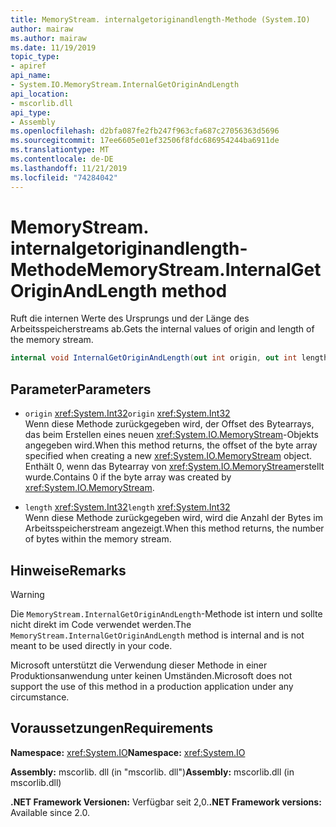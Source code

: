 ```yaml
---
title: MemoryStream. internalgetoriginandlength-Methode (System.IO)
author: mairaw
ms.author: mairaw
ms.date: 11/19/2019
topic_type:
- apiref
api_name:
- System.IO.MemoryStream.InternalGetOriginAndLength
api_location:
- mscorlib.dll
api_type:
- Assembly
ms.openlocfilehash: d2bfa087fe2fb247f963cfa687c27056363d5696
ms.sourcegitcommit: 17ee6605e01ef32506f8fdc686954244ba6911de
ms.translationtype: MT
ms.contentlocale: de-DE
ms.lasthandoff: 11/21/2019
ms.locfileid: "74284042"
---
```

# <a name="memorystreaminternalgetoriginandlength-method"></a><span data-ttu-id="40b2e-102">MemoryStream. internalgetoriginandlength-Methode</span><span class="sxs-lookup"><span data-stu-id="40b2e-102">MemoryStream.InternalGetOriginAndLength method</span></span>

<span data-ttu-id="40b2e-103">Ruft die internen Werte des Ursprungs und der Länge des Arbeitsspeicherstreams ab.</span><span class="sxs-lookup"><span data-stu-id="40b2e-103">Gets the internal values of origin and length of the memory stream.</span></span>

```csharp
internal void InternalGetOriginAndLength(out int origin, out int length)
```

## <a name="parameters"></a><span data-ttu-id="40b2e-104">Parameter</span><span class="sxs-lookup"><span data-stu-id="40b2e-104">Parameters</span></span>

- <span data-ttu-id="40b2e-105">`origin` <xref:System.Int32></span><span class="sxs-lookup"><span data-stu-id="40b2e-105">`origin` <xref:System.Int32></span></span>\
  <span data-ttu-id="40b2e-106">Wenn diese Methode zurückgegeben wird, der Offset des Bytearrays, das beim Erstellen eines neuen <xref:System.IO.MemoryStream>-Objekts angegeben wird.</span><span class="sxs-lookup"><span data-stu-id="40b2e-106">When this method returns, the offset of the byte array specified when creating a new <xref:System.IO.MemoryStream> object.</span></span> <span data-ttu-id="40b2e-107">Enthält 0, wenn das Bytearray von <xref:System.IO.MemoryStream>erstellt wurde.</span><span class="sxs-lookup"><span data-stu-id="40b2e-107">Contains 0 if the byte array was created by <xref:System.IO.MemoryStream>.</span></span>

- <span data-ttu-id="40b2e-108">`length` <xref:System.Int32></span><span class="sxs-lookup"><span data-stu-id="40b2e-108">`length` <xref:System.Int32></span></span>\
  <span data-ttu-id="40b2e-109">Wenn diese Methode zurückgegeben wird, wird die Anzahl der Bytes im Arbeitsspeicherstream angezeigt.</span><span class="sxs-lookup"><span data-stu-id="40b2e-109">When this method returns, the number of bytes within the memory stream.</span></span>

## <a name="remarks"></a><span data-ttu-id="40b2e-110">Hinweise</span><span class="sxs-lookup"><span data-stu-id="40b2e-110">Remarks</span></span>

> [!WARNING]
> <span data-ttu-id="40b2e-111">Die `MemoryStream.InternalGetOriginAndLength`-Methode ist intern und sollte nicht direkt im Code verwendet werden.</span><span class="sxs-lookup"><span data-stu-id="40b2e-111">The `MemoryStream.InternalGetOriginAndLength` method is internal and is not meant to be used directly in your code.</span></span>
>
> <span data-ttu-id="40b2e-112">Microsoft unterstützt die Verwendung dieser Methode in einer Produktionsanwendung unter keinen Umständen.</span><span class="sxs-lookup"><span data-stu-id="40b2e-112">Microsoft does not support the use of this method in a production application under any circumstance.</span></span>

## <a name="requirements"></a><span data-ttu-id="40b2e-113">Voraussetzungen</span><span class="sxs-lookup"><span data-stu-id="40b2e-113">Requirements</span></span>

<span data-ttu-id="40b2e-114">**Namespace:** <xref:System.IO></span><span class="sxs-lookup"><span data-stu-id="40b2e-114">**Namespace:** <xref:System.IO></span></span>

<span data-ttu-id="40b2e-115">**Assembly:** mscorlib. dll (in "mscorlib. dll")</span><span class="sxs-lookup"><span data-stu-id="40b2e-115">**Assembly:** mscorlib.dll (in mscorlib.dll)</span></span>

<span data-ttu-id="40b2e-116">**.NET Framework Versionen:** Verfügbar seit 2,0.</span><span class="sxs-lookup"><span data-stu-id="40b2e-116">**.NET Framework versions:** Available since 2.0.</span></span>
